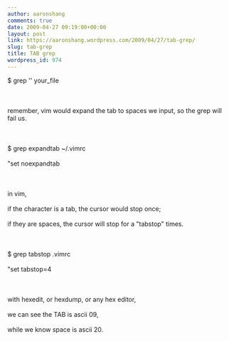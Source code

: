 ```yaml
---
author: aaronshang
comments: true
date: 2009-04-27 09:19:00+00:00
layout: post
link: https://aaronshang.wordpress.com/2009/04/27/tab-grep/
slug: tab-grep
title: TAB grep
wordpress_id: 974
---
```


$ grep  '<ctrl-v><tab>' your_file<br></br><br></br>remember, vim would expand the tab to spaces we input, so the grep will fail us.<br></br><br></br>$ grep expandtab ~/.vimrc<br></br>"set noexpandtab<br></br><br></br>in vim, <br></br> if the character is a tab, the cursor would stop once; <br></br>if they are spaces, the cursor will stop for a "tabstop" times.<br></br><br></br>$ grep tabstop .vimrc <br></br>"set tabstop=4<br></br><br></br>with hexedit, or hexdump, or any hex editor, <br></br> we can see the TAB is ascii 09, <br></br>while we know space is ascii 20.<br></br>

![]()

